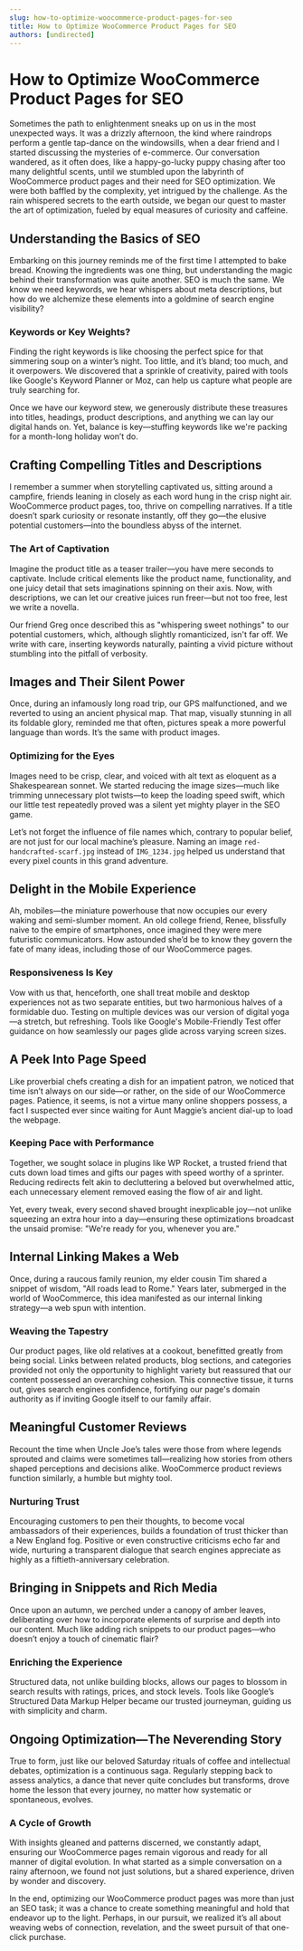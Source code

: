 ```yaml
---
slug: how-to-optimize-woocommerce-product-pages-for-seo
title: How to Optimize WooCommerce Product Pages for SEO
authors: [undirected]
---
```



# How to Optimize WooCommerce Product Pages for SEO

Sometimes the path to enlightenment sneaks up on us in the most unexpected ways. It was a drizzly afternoon, the kind where raindrops perform a gentle tap-dance on the windowsills, when a dear friend and I started discussing the mysteries of e-commerce. Our conversation wandered, as it often does, like a happy-go-lucky puppy chasing after too many delightful scents, until we stumbled upon the labyrinth of WooCommerce product pages and their need for SEO optimization. We were both baffled by the complexity, yet intrigued by the challenge. As the rain whispered secrets to the earth outside, we began our quest to master the art of optimization, fueled by equal measures of curiosity and caffeine.

## Understanding the Basics of SEO

Embarking on this journey reminds me of the first time I attempted to bake bread. Knowing the ingredients was one thing, but understanding the magic behind their transformation was quite another. SEO is much the same. We know we need keywords, we hear whispers about meta descriptions, but how do we alchemize these elements into a goldmine of search engine visibility?

### Keywords or Key Weights?

Finding the right keywords is like choosing the perfect spice for that simmering soup on a winter’s night. Too little, and it’s bland; too much, and it overpowers. We discovered that a sprinkle of creativity, paired with tools like Google's Keyword Planner or Moz, can help us capture what people are truly searching for.

Once we have our keyword stew, we generously distribute these treasures into titles, headings, product descriptions, and anything we can lay our digital hands on. Yet, balance is key—stuffing keywords like we're packing for a month-long holiday won’t do. 

## Crafting Compelling Titles and Descriptions

I remember a summer when storytelling captivated us, sitting around a campfire, friends leaning in closely as each word hung in the crisp night air. WooCommerce product pages, too, thrive on compelling narratives. If a title doesn’t spark curiosity or resonate instantly, off they go—the elusive potential customers—into the boundless abyss of the internet.

### The Art of Captivation

Imagine the product title as a teaser trailer—you have mere seconds to captivate. Include critical elements like the product name, functionality, and one juicy detail that sets imaginations spinning on their axis. Now, with descriptions, we can let our creative juices run freer—but not too free, lest we write a novella.

Our friend Greg once described this as "whispering sweet nothings" to our potential customers, which, although slightly romanticized, isn't far off. We write with care, inserting keywords naturally, painting a vivid picture without stumbling into the pitfall of verbosity.

## Images and Their Silent Power

Once, during an infamously long road trip, our GPS malfunctioned, and we reverted to using an ancient physical map. That map, visually stunning in all its foldable glory, reminded me that often, pictures speak a more powerful language than words. It’s the same with product images.

### Optimizing for the Eyes

Images need to be crisp, clear, and voiced with alt text as eloquent as a Shakespearean sonnet. We started reducing the image sizes—much like trimming unnecessary plot twists—to keep the loading speed swift, which our little test repeatedly proved was a silent yet mighty player in the SEO game.

Let’s not forget the influence of file names which, contrary to popular belief, are not just for our local machine’s pleasure. Naming an image `red-handcrafted-scarf.jpg` instead of `IMG_1234.jpg` helped us understand that every pixel counts in this grand adventure.

## Delight in the Mobile Experience

Ah, mobiles—the miniature powerhouse that now occupies our every waking and semi-slumber moment. An old college friend, Renee, blissfully naive to the empire of smartphones, once imagined they were mere futuristic communicators. How astounded she’d be to know they govern the fate of many ideas, including those of our WooCommerce pages.

### Responsiveness Is Key

Vow with us that, henceforth, one shall treat mobile and desktop experiences not as two separate entities, but two harmonious halves of a formidable duo. Testing on multiple devices was our version of digital yoga—a stretch, but refreshing. Tools like Google's Mobile-Friendly Test offer guidance on how seamlessly our pages glide across varying screen sizes.

## A Peek Into Page Speed 

Like proverbial chefs creating a dish for an impatient patron, we noticed that time isn’t always on our side—or rather, on the side of our WooCommerce pages. Patience, it seems, is not a virtue many online shoppers possess, a fact I suspected ever since waiting for Aunt Maggie’s ancient dial-up to load the webpage.

### Keeping Pace with Performance

Together, we sought solace in plugins like WP Rocket, a trusted friend that cuts down load times and gifts our pages with speed worthy of a sprinter. Reducing redirects felt akin to decluttering a beloved but overwhelmed attic, each unnecessary element removed easing the flow of air and light.

Yet, every tweak, every second shaved brought inexplicable joy—not unlike squeezing an extra hour into a day—ensuring these optimizations broadcast the unsaid promise: "We're ready for you, whenever you are."

## Internal Linking Makes a Web

Once, during a raucous family reunion, my elder cousin Tim shared a snippet of wisdom, "All roads lead to Rome." Years later, submerged in the world of WooCommerce, this idea manifested as our internal linking strategy—a web spun with intention.

### Weaving the Tapestry

Our product pages, like old relatives at a cookout, benefitted greatly from being social. Links between related products, blog sections, and categories provided not only the opportunity to highlight variety but reassured that our content possessed an overarching cohesion. This connective tissue, it turns out, gives search engines confidence, fortifying our page's domain authority as if inviting Google itself to our family affair.

## Meaningful Customer Reviews

Recount the time when Uncle Joe’s tales were those from where legends sprouted and claims were sometimes tall—realizing how stories from others shaped perceptions and decisions alike. WooCommerce product reviews function similarly, a humble but mighty tool.

### Nurturing Trust 

Encouraging customers to pen their thoughts, to become vocal ambassadors of their experiences, builds a foundation of trust thicker than a New England fog. Positive or even constructive criticisms echo far and wide, nurturing a transparent dialogue that search engines appreciate as highly as a fiftieth-anniversary celebration.

## Bringing in Snippets and Rich Media

Once upon an autumn, we perched under a canopy of amber leaves, deliberating over how to incorporate elements of surprise and depth into our content. Much like adding rich snippets to our product pages—who doesn’t enjoy a touch of cinematic flair?

### Enriching the Experience

Structured data, not unlike building blocks, allows our pages to blossom in search results with ratings, prices, and stock levels. Tools like Google’s Structured Data Markup Helper became our trusted journeyman, guiding us with simplicity and charm.

## Ongoing Optimization—The Neverending Story

True to form, just like our beloved Saturday rituals of coffee and intellectual debates, optimization is a continuous saga. Regularly stepping back to assess analytics, a dance that never quite concludes but transforms, drove home the lesson that every journey, no matter how systematic or spontaneous, evolves.

### A Cycle of Growth

With insights gleaned and patterns discerned, we constantly adapt, ensuring our WooCommerce pages remain vigorous and ready for all manner of digital evolution. In what started as a simple conversation on a rainy afternoon, we found not just solutions, but a shared experience, driven by wonder and discovery.

In the end, optimizing our WooCommerce product pages was more than just an SEO task; it was a chance to create something meaningful and hold that endeavor up to the light. Perhaps, in our pursuit, we realized it’s all about weaving webs of connection, revelation, and the sweet pursuit of that one-click purchase.